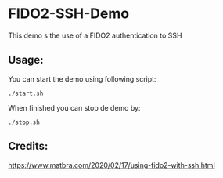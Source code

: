 # FIDO2-SSH-Demo

This demo s the use of a FIDO2 authentication to SSH

## Usage:

You can start the demo using following script:

```
./start.sh
```

When finished you can stop de demo by:

```
./stop.sh
```

## Credits:

https://www.matbra.com/2020/02/17/using-fido2-with-ssh.html

